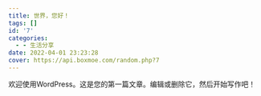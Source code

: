 ```yaml
---
title: 世界，您好！
tags: []
id: '7'
categories:
  - - 生活分享
date: 2022-04-01 23:23:28
cover: https://api.boxmoe.com/random.php?7
---
```


欢迎使用WordPress。这是您的第一篇文章。编辑或删除它，然后开始写作吧！
